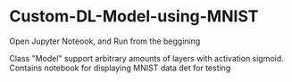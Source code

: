 # Custom-DL-Model-using-MNIST
Open Jupyter Noteook, and Run from the beggining

Class "Model" support arbitrary amounts of layers with activation sigmoid. Contains notebook for displaying MNIST data det for testing
